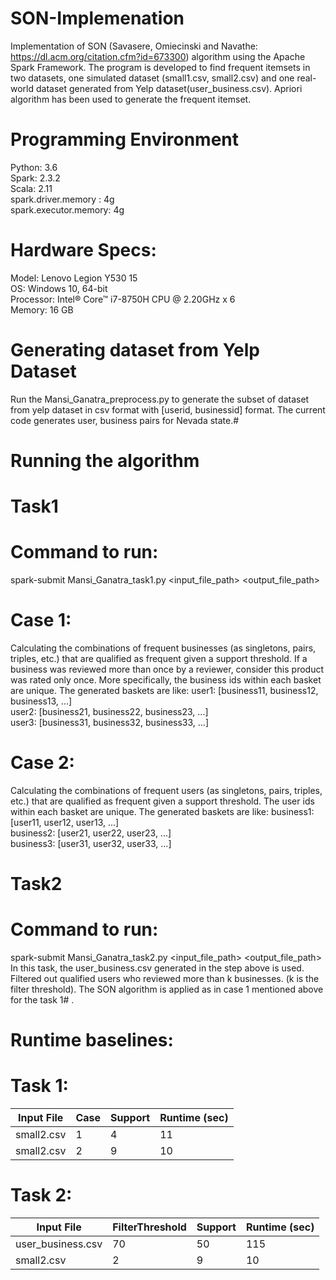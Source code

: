 # SON-Implemenation

Implementation of SON (Savasere, Omiecinski and Navathe: https://dl.acm.org/citation.cfm?id=673300) algorithm using the Apache Spark Framework. The program is developed to find frequent itemsets in two datasets, one simulated dataset (small1.csv, small2.csv) and one real-world dataset generated from Yelp dataset(user_business.csv). Apriori algorithm has been used to generate the frequent itemset.

# Programming Environment
Python: 3.6  
Spark: 2.3.2  
Scala: 2.11  
spark.driver.memory :  4g  
spark.executor.memory: 4g  

# Hardware Specs:
Model: Lenovo Legion Y530 15  
OS: Windows 10, 64-bit  
Processor: Intel® Core™ i7-8750H CPU @ 2.20GHz x 6  
Memory: 16 GB  

# Generating dataset from Yelp Dataset
Run the Mansi_Ganatra_preprocess.py to generate the subset of dataset from yelp dataset in csv format with [userid, businessid] format. The current code generates user, business pairs for Nevada state.# 

# Running the algorithm
# Task1
# Command to run:
spark-submit Mansi_Ganatra_task1.py <case number> <support> <input_file_path> <output_file_path>

# Case 1:
Calculating the combinations of frequent businesses (as singletons, pairs, triples, etc.) that are qualified as frequent given a support threshold. If a business was reviewed more than once by a reviewer, consider this product was rated only once. More specifically, the business ids within each basket are unique. The generated baskets are like:
user1: [business11, business12, business13, ...]  
user2: [business21, business22, business23, ...]  
user3: [business31, business32, business33, ...]  

# Case 2:
Calculating the combinations of frequent users (as singletons, pairs, triples, etc.) that are qualified as frequent given a support threshold. The user ids within each basket are unique. The generated baskets are like:
business1: [user11, user12, user13, ...]  
business2: [user21, user22, user23, ...]  
business3: [user31, user32, user33, ...]  

# Task2
# Command to run:
spark-submit Mansi_Ganatra_task2.py <filter threshold> <support> <input_file_path> <output_file_path>
In this task, the user_business.csv generated in the step above is used. Filtered out qualified users who reviewed more than k businesses. (k is the filter threshold).
The SON algorithm is applied as in case 1 mentioned above for the task 1# .

# Runtime baselines:
# Task 1:

| Input File  | Case | Support | Runtime (sec) |
| ------------- | ------------- | ------------- |  ------------- |
| small2.csv  | 1  | 4 | 11
| small2.csv  | 2 | 9  | 10


# Task 2:
| Input File  | FilterThreshold | Support | Runtime (sec) |
| ------------- | ------------- | ------------- |  ------------- |
| user_business.csv  | 70  | 50 | 115
| small2.csv  | 2 | 9  | 10
